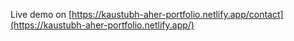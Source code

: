 Live demo on
[https://kaustubh-aher-portfolio.netlify.app/contact](https://kaustubh-aher-portfolio.netlify.app/)
